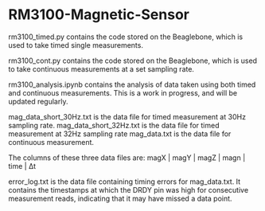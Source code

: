# RM3100-Magnetic-Sensor

rm3100_timed.py contains the code stored on the Beaglebone, which is used to take timed single measurements.

rm3100_cont.py contains the code stored on the Beaglebone, which is used to take continuous measurements at
a set sampling rate.

rm3100_analysis.ipynb contains the analysis of data taken using both timed and continuous measurements.
This is a work in progress, and will be updated regularly.

mag_data_short_30Hz.txt is the data file for timed measurement at 30Hz sampling rate.
mag_data_short_32Hz.txt is the data file for timed measurement at 32Hz sampling rate
mag_data.txt is the data file for continuous measurement.

The columns of these three data files are:
magX | magY | magZ | magn | time | Δt


error_log.txt is the data file containing timing errors for mag_data.txt. It contains the timestamps at which
the DRDY pin was high for consecutive measurement reads, indicating that it may have missed a data point.
